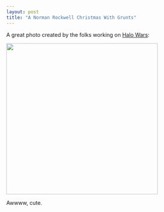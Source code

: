 ```yaml
---
layout: post
title: "A Norman Rockwell Christmas With Grunts"
---
```


<p>A great photo created by the folks working on <a href="http://www.halowars.com" target="_blank">Halo Wars</a>:</p>
<p><a href="http://forums.halowars.com/thread/31240.aspx" target="_blank"><img src="http://www.ensemblestudios.com/images/xmas_desktop_1024x768.jpg" width="400" border="0" /></a></p>
  
<p>Awwww, cute. </p>
 

